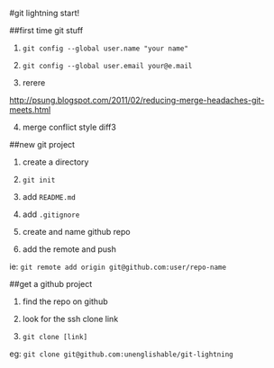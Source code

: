 #git lightning start!

##first time git stuff

1. `git config --global user.name "your name"`

2. `git config --global user.email your@e.mail`

3. rerere

http://psung.blogspot.com/2011/02/reducing-merge-headaches-git-meets.html

4. merge conflict style diff3

##new git project

1. create a directory

2. `git init`

3. add `README.md`

4. add `.gitignore`

5. create and name github repo

6. add the remote and push

ie: `git remote add origin git@github.com:user/repo-name`

##get a github project

1. find the repo on github

2. look for the ssh clone link

3. `git clone [link]`

eg: `git clone git@github.com:unenglishable/git-lightning`
